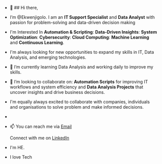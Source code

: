 - 👋 ## Hi there,
  
- I’m @Ekwenjigolo. I am an **IT Support Specialist** and **Data Analyst** with passion for problem-solving and data-driven decision making

- I'm Interested In **Automation & Scripting**: **Data-Driven Insights**: **System Optimization**: **Cybersecurity**: **Cloud Computing**: **Machine Learning** and **Continuous Learning**.
- I'm always looking for new opportunities to expand my skills in IT, Data Analysis, and emerging technologies.

- 🌱 I’m currently learning Data Analysis and working daily to improve my skills.
   
- 💞️ I’m looking to collaborate on: **Automation Scripts** for improving IT workflows and system efficiency and **Data Analysis Projects** that uncover insights and drive business decisions.
- I'm equally always excited to collaborate with companies, individuals and organisations to solve problem and make informed decisions.
- 
- 📫 You can reach me via [Email](ekwenjigolo@gmail.com) 

  Connect with me on [LinkedIn](https://www.linkedin.com/in/ikechukwu-nnaji-8704822a1?utm_source=share&utm_campaign=share_via&utm_content=profile&utm_medium=android_app) 
  
- I'm HE. 

- I love Tech
